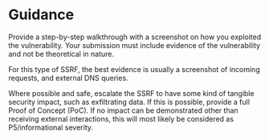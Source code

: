 # Guidance

Provide a step-by-step walkthrough with a screenshot on how you exploited the vulnerability. Your submission must include evidence of the vulnerability and not be theoretical in nature.

For this type of SSRF, the best evidence is usually a screenshot of incoming requests, and external DNS queries.

Where possible and safe, escalate the SSRF to have some kind of tangible security impact, such as exfiltrating data. If this is possible, provide a full Proof of Concept (PoC). If no impact can be demonstrated other than receiving external interactions, this will most likely be considered as P5/informational severity.

